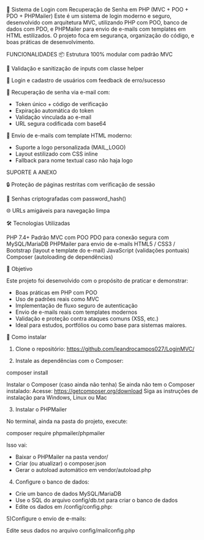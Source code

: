 🔐 Sistema de Login com Recuperação de Senha em PHP (MVC + POO + PDO + PHPMailer)
Este é um sistema de login moderno e seguro, desenvolvido com arquitetura MVC, utilizando PHP com POO, banco de dados com PDO, e PHPMailer para envio de e-mails com templates em HTML estilizados. O projeto foca em segurança, organização do código, e boas práticas de desenvolvimento.

FUNCIONALIDADES
📦 Estrutura 100% modular com padrão MVC

🧹 Validação e sanitização de inputs com classe helper

🔐 Login e cadastro de usuários com feedback de erro/sucesso

🔑 Recuperação de senha via e-mail com:

- Token único + código de verificação
- Expiração automática do token
- Validação vinculada ao e-mail
- URL segura codificada com base64

📧 Envio de e-mails com template HTML moderno:

- Suporte a logo personalizada (MAIL_LOGO)
- Layout estilizado com CSS inline
- Fallback para nome textual caso não haja logo

SUPORTE A ANEXO

🔒 Proteção de páginas restritas com verificação de sessão

🧠 Senhas criptografadas com password_hash()

🌐 URLs amigáveis para navegação limpa


🛠️ Tecnologias Utilizadas

PHP 7.4+
Padrão MVC com POO
PDO para conexão segura com MySQL/MariaDB
PHPMailer para envio de e-mails
HTML5 / CSS3 / Bootstrap (layout e template do e-mail)
JavaScript (validações pontuais)
Composer (autoloading de dependências)


🎯 Objetivo

Este projeto foi desenvolvido com o propósito de praticar e demonstrar:
- Boas práticas em PHP com POO
- Uso de padrões reais como MVC
- Implementação de fluxo seguro de autenticação
- Envio de e-mails reais com templates modernos
- Validação e proteção contra ataques comuns (XSS, etc.)
- Ideal para estudos, portfólios ou como base para sistemas maiores.
  

🚀 Como instalar

1) Clone o repositório:
   https://github.com/leandrocampos027/LoginMVC/

2) Instale as dependências com o Composer:
   
  composer install

Instalar o Composer (caso ainda não tenha)
  Se ainda não tem o Composer instalado:
  Acesse: https://getcomposer.org/download
  Siga as instruções de instalação para Windows, Linux ou Mac

3) Instalar o PHPMailer
   
No terminal, ainda na pasta do projeto, execute:

  composer require phpmailer/phpmailer

Isso vai:

- Baixar o PHPMailer na pasta vendor/
- Criar (ou atualizar) o composer.json
- Gerar o autoload automático em vendor/autoload.php

4) Configure o banco de dados:
   
- Crie um banco de dados MySQL/MariaDB
- Use o SQL do arquivo config/db.txt para criar o banco de dados
- Edite os dados em /config/config.php:

5)Configure o envio de e-mails: 

Edite seus dados no arquivo config/mailconfig.php


